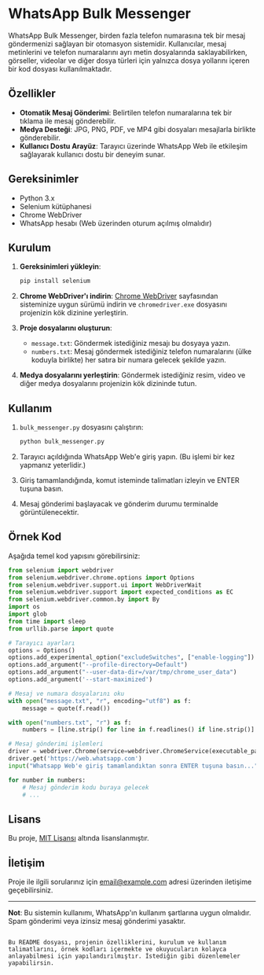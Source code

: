 
# WhatsApp Bulk Messenger

WhatsApp Bulk Messenger, birden fazla telefon numarasına tek bir mesaj göndermenizi sağlayan bir otomasyon sistemidir. Kullanıcılar, mesaj metinlerini ve telefon numaralarını ayrı metin dosyalarında saklayabilirken, görseller, videolar ve diğer dosya türleri için yalnızca dosya yollarını içeren bir kod dosyası kullanılmaktadır.

## Özellikler

- **Otomatik Mesaj Gönderimi**: Belirtilen telefon numaralarına tek bir tıklama ile mesaj gönderebilir.
- **Medya Desteği**: JPG, PNG, PDF, ve MP4 gibi dosyaları mesajlarla birlikte gönderebilir.
- **Kullanıcı Dostu Arayüz**: Tarayıcı üzerinde WhatsApp Web ile etkileşim sağlayarak kullanıcı dostu bir deneyim sunar.

## Gereksinimler

- Python 3.x
- Selenium kütüphanesi
- Chrome WebDriver
- WhatsApp hesabı (Web üzerinden oturum açılmış olmalıdır)

## Kurulum

1. **Gereksinimleri yükleyin**:

   ```bash
   pip install selenium
   ```

2. **Chrome WebDriver'ı indirin**: [Chrome WebDriver](https://sites.google.com/chromium.org/driver/) sayfasından sisteminize uygun sürümü indirin ve `chromedriver.exe` dosyasını projenizin kök dizinine yerleştirin.

3. **Proje dosyalarını oluşturun**:
   - `message.txt`: Göndermek istediğiniz mesajı bu dosyaya yazın.
   - `numbers.txt`: Mesaj göndermek istediğiniz telefon numaralarını (ülke koduyla birlikte) her satıra bir numara gelecek şekilde yazın.

4. **Medya dosyalarını yerleştirin**: Göndermek istediğiniz resim, video ve diğer medya dosyalarını projenizin kök dizininde tutun.

## Kullanım

1. `bulk_messenger.py` dosyasını çalıştırın:

   ```bash
   python bulk_messenger.py
   ```

2. Tarayıcı açıldığında WhatsApp Web'e giriş yapın. (Bu işlemi bir kez yapmanız yeterlidir.)

3. Giriş tamamlandığında, komut isteminde talimatları izleyin ve ENTER tuşuna basın.

4. Mesaj gönderimi başlayacak ve gönderim durumu terminalde görüntülenecektir.

## Örnek Kod

Aşağıda temel kod yapısını görebilirsiniz:

```python
from selenium import webdriver
from selenium.webdriver.chrome.options import Options
from selenium.webdriver.support.ui import WebDriverWait
from selenium.webdriver.support import expected_conditions as EC
from selenium.webdriver.common.by import By
import os
import glob
from time import sleep
from urllib.parse import quote

# Tarayıcı ayarları
options = Options()
options.add_experimental_option("excludeSwitches", ["enable-logging"])
options.add_argument("--profile-directory=Default")
options.add_argument("--user-data-dir=/var/tmp/chrome_user_data")
options.add_argument('--start-maximized')

# Mesaj ve numara dosyalarını oku
with open("message.txt", "r", encoding="utf8") as f:
    message = quote(f.read())

with open("numbers.txt", "r") as f:
    numbers = [line.strip() for line in f.readlines() if line.strip()]

# Mesaj gönderimi işlemleri
driver = webdriver.Chrome(service=webdriver.ChromeService(executable_path="chromedriver.exe"), options=options)
driver.get('https://web.whatsapp.com')
input("Whatsapp Web'e giriş tamamlandıktan sonra ENTER tuşuna basın...")

for number in numbers:
    # Mesaj gönderim kodu buraya gelecek
    # ...
```

## Lisans

Bu proje, [MIT Lisansı](LICENSE) altında lisanslanmıştır.

## İletişim

Proje ile ilgili sorularınız için [email@example.com](mailto:email@example.com) adresi üzerinden iletişime geçebilirsiniz.

---

**Not**: Bu sistemin kullanımı, WhatsApp'ın kullanım şartlarına uygun olmalıdır. Spam gönderimi veya izinsiz mesaj gönderimi yasaktır.
```

Bu README dosyası, projenin özelliklerini, kurulum ve kullanım talimatlarını, örnek kodları içermekte ve okuyucuların kolayca anlayabilmesi için yapılandırılmıştır. İstediğin gibi düzenlemeler yapabilirsin.